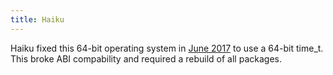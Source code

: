 ```yaml
---
title: Haiku
---
```

Haiku fixed this 64-bit operating system in [June 2017] to use a 64-bit time_t.
This broke ABI compability and required a rebuild of all packages.

[June 2017]:https://www.haiku-os.org/blog/pulkomandy/2017-07-03_haiku_monthly_activity_report_june_2017/
